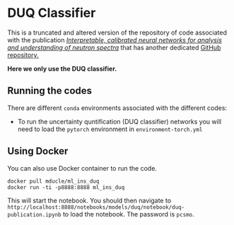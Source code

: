 # DUQ Classifier
This is a truncated and altered version of the repository of code associated with the publication [_Interpretable, calibrated neural networks for analysis and understanding of neutron spectra_](https://iopscience.iop.org/article/10.1088/1361-648X/abea1c) that has another dedicated [GitHub repository.](https://github.com/keeeto/interpretable-ml-neutron-spectroscopy)

**Here we only use the DUQ classifier.**

## Running the codes

There are different `conda` environments associated with the different codes:

* To run the uncertainty quntification (DUQ classifier) networks you will need to load the `pytorch` environment in `environment-torch.yml`

## Using Docker

You can also use Docker container to run the code.

```
docker pull mducle/ml_ins_duq
docker run -ti -p8888:8888 ml_ins_duq 
```

This will start the notebook.
You should then navigate to `http://localhost:8888/notebooks/models/duq/notebook/duq-publication.ipynb` to load the notebook.
The password is `pcsmo`.
